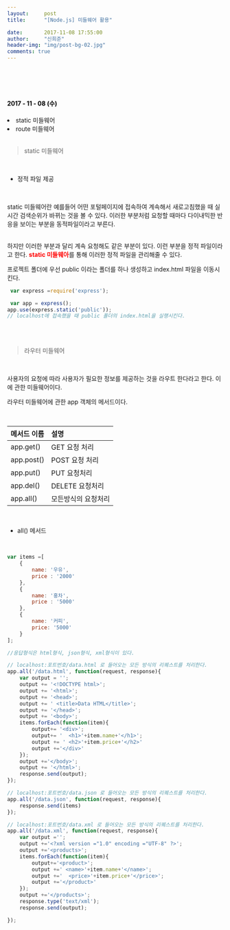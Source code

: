 ```yaml
---
layout:     post
title:      "[Node.js] 미들웨어 활용"

date:       2017-11-08 17:55:00
author:     "신희준"
header-img: "img/post-bg-02.jpg"
comments: true
---
```


<meta name="description" content="Spring스프링 애너테이션 Annotation정리 @Autowired,@Qualifier,@Resource,@Component,@PostConstruct,@Aspect
,@AOP,@POINTCUT,@AROUND,@ADVICE,@RequestMapping,@REPOSITORY,@SERVICE,@COMPONENT
">
<br>
<H4 style ="font-weight:bold; color:black;"> </H4>
<br>
<H4 style ="font-weight:bold; color : black">2017 - 11 - 08 (수)</H4>
<li>static 미들웨어</li>
<li>route 미들웨어</li>
<br>

> static 미들웨어

<br>

* 정적 파일 제공

<br>

static 미들웨어란 예를들어 어떤 포털페이지에 접속하여 계속해서 새로고침했을 때 실시간 검색순위가 바뀌는 것을 볼 수 있다. 이러한 부분처럼 요청할 때마다 다이내믹한 반응을 보이는 부분을 동적파일이라고 부른다.

<br>
 하지만 이러한 부분과 달리 계속 요청해도 같은 부분이 있다. 이런 부분을 정적 파일이라고 한다. <b style="color:red">static 미들웨아</b>를 통해 이러한 정적 파일을 관리해줄 수 있다.

 <br>

 프로젝트 폴더에 우선 public 이라는 폴더를 하나 생성하고 index.html 파일을 이동시킨다.

~~~javascript
 var express =require('express');

 var app = express();
app.use(express.static('public'));
// localhost에 접속했을 때 public 폴더의 index.html을 실행시킨다.
~~~

<br><br>

> 라우터 미들웨어

<br>

사용자의 요청에 따라 사용자가 필요한 정보를 제공하는 것을 라우트 한다라고 한다. 이에 관한 미들웨어이다.
<br>

라우터 미들웨어에 관한 app 객체의 메서드이다.

<br>

| 메서드 이름 |  설명  |
|:--------|:--------|
| app.get() | GET 요청 처리 |
| app.post() | POST 요청 처리 |
| app.put() | PUT 요청처리 |
| app.del() | DELETE 요청처리 |
| app.all() | 모든방식의 요청처리 |

<br>

* all() 메서드

<br>

~~~javascript
var items =[
    {
        name: '우유',
        price : '2000'
    },
    {
        name: '홍차',
        price : '5000'
    },
    {
        name: '커피',
        price: '5000'
    }
];

//응답형식은 html형식, json형식, xml형식이 있다.

// localhost:포트번호/data.html 로 들어오는 모든 방식의 리퀘스트를 처리한다.
app.all('/data.html', function(request, response){
    var output = '';
    output += '<!DOCTYPE html>';
    output += '<html>';
    output += '<head>';
    output += ' <title>Data HTML</title>';
    output += '</head>';
    output += '<body>';
    items.forEach(function(item){
        output+= '<div>';
        output+= '  <h1>'+item.name+'</h1>';
        output += ' <h2>'+item.price+'</h2>'
        output +='</div>'
    });
    output +='</body>';
    output += '</html>';
    response.send(output);
});

// localhost:포트번호/data.json 로 들어오는 모든 방식의 리퀘스트를 처리한다.
app.all('/data.json', function(request, response){
    response.send(items)
});

// localhost:포트번호/data.xml 로 들어오는 모든 방식의 리퀘스트를 처리한다.
app.all('/data.xml', function(request, response){
    var output ='';
    output +='<?xml version ="1.0" encoding ="UTF-8" ?>';
    output +='<products>';
    items.forEach(function(item){
        output+='<product>';
        output +=' <name>'+item.name+'</name>';
        output +='  <price>'+item.price+'</price>';
        output +='</product>'
    });
    output +='</products>';
    response.type('text/xml');
    response.send(output);

});
~~~
